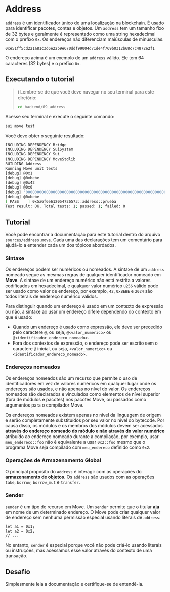 # Address

`address` é um identificador único de uma localização na blockchain. É usado para identificar pacotes, contas e objetos. Um `address` tem um tamanho fixo de 32 bytes e geralmente é representado como uma string hexadecimal com o prefixo `0x`. Os endereços não diferenciam maiúsculas de minúsculas.

```
0xe51ff5cd221a81c3d6e22b9e670ddf99004d71de4f769b0312b68c7c4872e2f1
```

O endereço acima é um exemplo de um `address` válido. Ele tem 64 caracteres (32 bytes) e o prefixo `0x`.

## Executando o tutorial

> :information_source: Lembre-se de que você deve navegar no seu terminal para este diretório:
>```sh
>cd backend/09_address
>```

Acesse seu terminal e execute o seguinte comando:

```sh
sui move test
```

Você deve obter o seguinte resultado:
```sh
INCLUDING DEPENDENCY Bridge
INCLUDING DEPENDENCY SuiSystem
INCLUDING DEPENDENCY Sui
INCLUDING DEPENDENCY MoveStdlib
BUILDING Address
Running Move unit tests
[debug] @0x1
[debug] @0xbebe
[debug] @0x42
[debug] @0x0
[debug] "0000000000000000000000000000000000000000000000000000000000000000"
[debug] @0xbebe
[ PASS    ] 0x5a6f6e612054726573::address::prueba
Test result: OK. Total tests: 1; passed: 1; failed: 0
```

## Tutorial

Você pode encontrar a documentação para este tutorial dentro do arquivo `sources/address.move`. Cada uma das declarações tem um comentário para ajudá-lo a entender cada um dos tópicos abordados.

### Sintaxe

Os endereços podem ser numéricos ou nomeados. A sintaxe de um `address` nomeado segue as mesmas regras de qualquer identificador nomeado em **Move**. A sintaxe de um endereço numérico não está restrita a valores codificados em hexadecimal, e qualquer valor numérico `u256` válido pode ser usado como valor de endereço, por exemplo, `42`, `0xBEBE` e `2024` são todos literais de endereço numérico válidos.

Para distinguir quando um endereço é usado em um contexto de expressão ou não, a sintaxe ao usar um endereço difere dependendo do contexto em que é usado:

* Quando um endereço é usado como expressão, ele deve ser precedido pelo caractere `@`, ou seja, `@<valor_numerico>` ou `@<identificador_endereco_nomeado>`.
* Fora dos contextos de expressão, o endereço pode ser escrito sem o caractere `@` inicial, ou seja, `<valor_numerico>` ou `<identificador_endereco_nomeado>`.

### Endereços nomeados

Os endereços nomeados são um recurso que permite o uso de identificadores em vez de valores numéricos em qualquer lugar onde os endereços são usados, e não apenas no nível do valor. Os endereços nomeados são declarados e vinculados como elementos de nível superior (fora de módulos e pacotes) nos pacotes Move, ou passados como argumentos para o compilador Move.

Os endereços nomeados existem apenas no nível da linguagem de origem e serão completamente substituídos por seu valor no nível do bytecode. Por causa disso, os módulos e os membros dos módulos devem ser acessados __através do endereço nomeado do módulo e não através do valor numérico__ atribuído ao endereço nomeado durante a compilação, por exemplo, usar `meu_endereco::foo` não é equivalente a usar `0x2::foo` mesmo que o programa Move seja compilado com `meu_endereco` definido como `0x2`.

### Operações de Armazenamento Global

O principal propósito do `address` é interagir com as operações do **armazenamento de objetos**. Os `address` são usados com as operações `take`, `borrow`, `borrow_mut` e `transfer`.

### Sender

`sender` é um tipo de recurso em Move. Um `sender` permite que o titular **aja** em nome de um determinado endereço. O Move pode criar qualquer valor de endereço sem nenhuma permissão especial usando literais de `address`:

```move
let a1 = 0x1;
let a2 = 0x2;
// ...
```

No entanto, `sender` é especial porque você não pode criá-lo usando literais ou instruções, mas acessamos esse valor através do contexto de uma transação.

## Desafio

Simplesmente leia a documentação e certifique-se de entendê-la.
